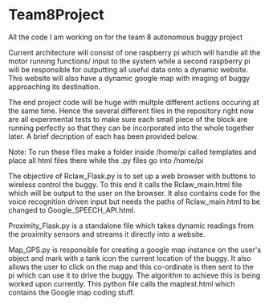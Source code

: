 # Team8Project
All the code I am working on for the team 8 autonomous buggy project

Current architecture will consist of one raspberry pi which will handle all the motor running functions/ input to the system while a second raspberry pi will be responsible for outputting all useful data onto a dynamic website. This website will also have a dynamic google map with imaging of buggy approaching its destination.

The end project code will be huge with multple different actions occuring at the same time. Hence the several different files in the repository right now are all experimental tests to make sure each small piece of the block are running perfectly so that they can be incorporated into the whole together later. A brief decription of each has been provided below.

Note: To run these files make a folder inside /home/pi called templates and place all html files there while the .py files go into /home/pi

The objective of Rclaw_Flask.py is to set up a web browser with buttons to wireless control the buggy. To this end it calls the Rclaw_main.html file which will be output to the user on the browser. It also contains code for the voice recognition driven input but needs the paths of Rclaw_main.html to be changed to Google_SPEECH_API.html.

Proximity_Flask.py is a standalone file which takes dynamic readings from the proximity sensors and streams it directly into a website.

Map_GPS.py is responsible for creating a google map instance on the user's object and mark with a tank icon the current location of the buggy. It also allows the user to click on the map and this co-ordinate is then sent to the pi which can use it to drive the buggy. The algorithm to achieve this is being worked upon currently. This python file calls the maptest.html which contains the Google map coding stuff.
